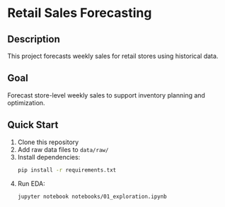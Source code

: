 # Retail Sales Forecasting
## Description
This project forecasts weekly sales for retail stores using historical data.

## Goal
Forecast store-level weekly sales to support inventory planning and optimization.

## Quick Start
1. Clone this repository
2. Add raw data files to `data/raw/`
3. Install dependencies:
   ```bash
   pip install -r requirements.txt
   ```
4. Run EDA:
   ```bash
   jupyter notebook notebooks/01_exploration.ipynb
   ```

